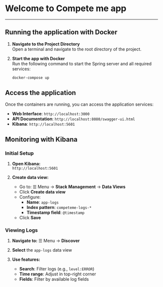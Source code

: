 # Welcome to Compete me app

---

## Running the application with Docker

1. **Navigate to the Project Directory**  
   Open a terminal and navigate to the root directory of the project.

2. **Start the app with Docker**  
   Run the following command to start the Spring server and all required services:

   ```bash
   docker-compose up

## Access the application

Once the containers are running, you can access the application services:

- **Web Interface**: `http://localhost:3000`
- **API Documentation**: `http://localhost:8080/swagger-ui.html`
- **Kibana**: `http://localhost:5601`

## Monitoring with Kibana

### Initial Setup

1. **Open Kibana:**  
   `http://localhost:5601`

2. **Create data view:**
   - Go to: ☰ Menu → **Stack Management** → **Data Views**
   - Click **Create data view**
   - Configure:
      - **Name**: `app-logs`
      - **Index pattern**: `competeme-logs-*`
      - **Timestamp field**: `@timestamp`
   - Click **Save**

### Viewing Logs

1. **Navigate to:** 
   ☰ Menu → **Discover**

2. **Select** the `app-logs` data view

3. **Use features:**
   - **Search**: Filter logs (e.g., `level:ERROR`)
   - **Time range**: Adjust in top-right corner
   - **Fields**: Filter by available log fields